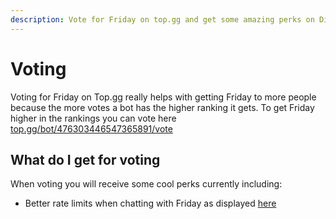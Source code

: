 ```yaml
---
description: Vote for Friday on top.gg and get some amazing perks on Discord.
---
```


# Voting

Voting for Friday on Top.gg really helps with getting Friday to more people because the more votes a bot has the higher ranking it gets. To get Friday higher in the rankings you can vote here [top.gg/bot/476303446547365891/vote](https://top.gg/bot/476303446547365891/vote)

## What do I get for voting

When voting you will receive some cool perks currently including:

- Better rate limits when chatting with Friday as displayed [here](/chat/#rate-limiting)
